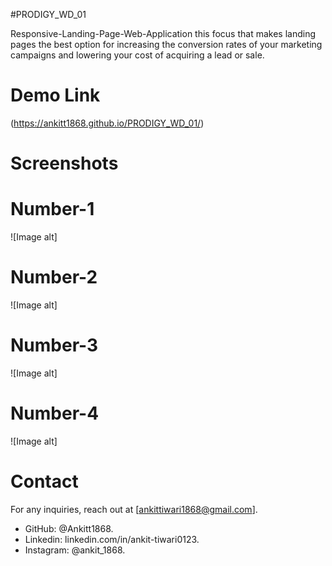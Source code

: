 #PRODIGY_WD_01

Responsive-Landing-Page-Web-Application
this focus that makes landing pages the best option for increasing the conversion rates of your marketing campaigns and lowering your cost of acquiring a lead or sale.

# Demo Link 
(https://ankitt1868.github.io/PRODIGY_WD_01/)

# Screenshots
# Number-1
![Image alt]
# Number-2
![Image alt]
# Number-3
![Image alt]
# Number-4
![Image alt]

# Contact
For any inquiries, reach out at [ankittiwari1868@gmail.com].
- GitHub: @Ankitt1868.
- Linkedin: linkedin.com/in/ankit-tiwari0123.
- Instagram: @ankit_1868.
